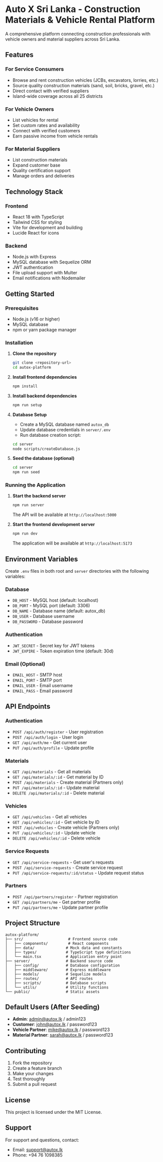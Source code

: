 # Auto X Sri Lanka - Construction Materials & Vehicle Rental Platform

A comprehensive platform connecting construction professionals with vehicle owners and material suppliers across Sri Lanka.

## Features

### For Service Consumers
- Browse and rent construction vehicles (JCBs, excavators, lorries, etc.)
- Source quality construction materials (sand, soil, bricks, gravel, etc.)
- Direct contact with verified suppliers
- Island-wide coverage across all 25 districts

### For Vehicle Owners
- List vehicles for rental
- Set custom rates and availability
- Connect with verified customers
- Earn passive income from vehicle rentals

### For Material Suppliers
- List construction materials
- Expand customer base
- Quality certification support
- Manage orders and deliveries

## Technology Stack

### Frontend
- React 18 with TypeScript
- Tailwind CSS for styling
- Vite for development and building
- Lucide React for icons

### Backend
- Node.js with Express
- MySQL database with Sequelize ORM
- JWT authentication
- File upload support with Multer
- Email notifications with Nodemailer

## Getting Started

### Prerequisites
- Node.js (v16 or higher)
- MySQL database
- npm or yarn package manager

### Installation

1. **Clone the repository**
   ```bash
   git clone <repository-url>
   cd autox-platform
   ```

2. **Install frontend dependencies**
   ```bash
   npm install
   ```

3. **Install backend dependencies**
   ```bash
   npm run setup
   ```

4. **Database Setup**
   - Create a MySQL database named `autox_db`
   - Update database credentials in `server/.env`
   - Run database creation script:
   ```bash
   cd server
   node scripts/createDatabase.js
   ```

5. **Seed the database (optional)**
   ```bash
   cd server
   npm run seed
   ```

### Running the Application

1. **Start the backend server**
   ```bash
   npm run server
   ```
   The API will be available at `http://localhost:5000`

2. **Start the frontend development server**
   ```bash
   npm run dev
   ```
   The application will be available at `http://localhost:5173`

## Environment Variables

Create `.env` files in both root and `server` directories with the following variables:

### Database
- `DB_HOST` - MySQL host (default: localhost)
- `DB_PORT` - MySQL port (default: 3306)
- `DB_NAME` - Database name (default: autox_db)
- `DB_USER` - Database username
- `DB_PASSWORD` - Database password

### Authentication
- `JWT_SECRET` - Secret key for JWT tokens
- `JWT_EXPIRE` - Token expiration time (default: 30d)

### Email (Optional)
- `EMAIL_HOST` - SMTP host
- `EMAIL_PORT` - SMTP port
- `EMAIL_USER` - Email username
- `EMAIL_PASS` - Email password

## API Endpoints

### Authentication
- `POST /api/auth/register` - User registration
- `POST /api/auth/login` - User login
- `GET /api/auth/me` - Get current user
- `PUT /api/auth/profile` - Update profile

### Materials
- `GET /api/materials` - Get all materials
- `GET /api/materials/:id` - Get material by ID
- `POST /api/materials` - Create material (Partners only)
- `PUT /api/materials/:id` - Update material
- `DELETE /api/materials/:id` - Delete material

### Vehicles
- `GET /api/vehicles` - Get all vehicles
- `GET /api/vehicles/:id` - Get vehicle by ID
- `POST /api/vehicles` - Create vehicle (Partners only)
- `PUT /api/vehicles/:id` - Update vehicle
- `DELETE /api/vehicles/:id` - Delete vehicle

### Service Requests
- `GET /api/service-requests` - Get user's requests
- `POST /api/service-requests` - Create service request
- `PUT /api/service-requests/:id/status` - Update request status

### Partners
- `POST /api/partners/register` - Partner registration
- `GET /api/partners/me` - Get partner profile
- `PUT /api/partners/me` - Update partner profile

## Project Structure

```
autox-platform/
├── src/                    # Frontend source code
│   ├── components/         # React components
│   ├── data/              # Mock data and constants
│   ├── types/             # TypeScript type definitions
│   └── main.tsx           # Application entry point
├── server/                # Backend source code
│   ├── config/            # Database configuration
│   ├── middleware/        # Express middleware
│   ├── models/            # Sequelize models
│   ├── routes/            # API routes
│   ├── scripts/           # Database scripts
│   └── utils/             # Utility functions
└── public/                # Static assets
```

## Default Users (After Seeding)

- **Admin**: admin@autox.lk / admin123
- **Customer**: john@autox.lk / password123
- **Vehicle Partner**: mike@autox.lk / password123
- **Material Partner**: sarah@autox.lk / password123

## Contributing

1. Fork the repository
2. Create a feature branch
3. Make your changes
4. Test thoroughly
5. Submit a pull request

## License

This project is licensed under the MIT License.

## Support

For support and questions, contact:
- Email: support@autox.lk
- Phone: +94 76 1098385
